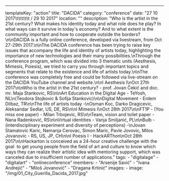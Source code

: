 ---
  templateKey: "action"
  title: "DACIDA"
  category: "conference"
  date: "27 10 2017\t\t\t\t\t / 29 10 2017"
  location: ""
  description: "Who is the artist in the 21st century? What makes his identity today and what role does he play? In what ways can it survive in today's economy? And to what extent is the community important and how to cooperate outside the borders?\n\nDACIDA is a fully online conference, developed via livestream, from Oct 27-29th 2017.\n\nThe DACIDA conference has been trying to raise key issues that accompany the life and identity of artists today, highlighting the importance of new technologies and their many possibilities.\nThrough the conference program, which was divided into 3 thematic units (Aesthesis, Mimesis, Poiesis), we tried to carry you through important topics and segments that relate to the existence and life of artists today.\n\nThe conference was completely free and could be followed via live-stream on the DACIDA YouTube channel and website.\n\nI Aesthesis I\nOct 27th 2017\n\nWho is the artist in the 21st century? - prof. Jovan Čekić and doc. mr. Maja Stankovic, RS\n\nArt Education in the Digital Age - TeYosh, NL\n(Teodora Stojkovic & Sofija Stankovic)\n\nDigital Movement - Erdem Dilbaz, TR\n\nThe life of artists today -\nOsman Koc, Darko Dragicevic, Aleksandar Sedlar, US, DE, RS\n\nI Mimesis I\nOct 28th 2017\n\nFT1P - (You miss one paper) - Milan Trbojevic, RS\n\nTeam, vision and toilet paper - Nana Radenković, RS\n\nVirtual identities - Vanja Smiljanić, PL\n\nBulb - (interdisciplinary experiment and diversity of perceptions) -\nJovan Stamatovic Karic, Nemanja Cerovac, Simon Maric, Pavle Jovovic, Milos Jovanovic - RS, US, JP, CH\n\nI Poesis I - HackARThon\nOct 28th 2017\n\nHackarton is conceived as a 24-hour creative challenge with the goal  to get young people from the field of art and culture to know which ways they can realize their artistic idea with mentoring support, which was canceled due to insufficient number of applications."
  tags: 
    - "digitalage"
    - "digitalart"
    - "onlineconference"
  members: 
    - "Arsenije Savić"
    - "Ivana Andrejić"
    - "Miloš Jovanović"
    - "Dragana Krtinić"
  images: 
    - 
      image: "/img/01_City_Guerilla_Dacida_2017.jpg"
